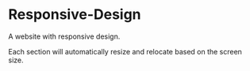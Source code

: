 # Responsive-Design

A website with responsive design. 

Each section will automatically resize and relocate based on the screen size.

